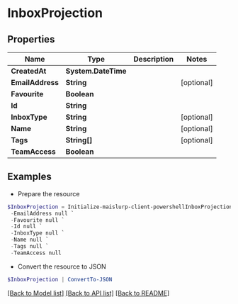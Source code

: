 # InboxProjection
## Properties

Name | Type | Description | Notes
------------ | ------------- | ------------- | -------------
**CreatedAt** | **System.DateTime** |  | 
**EmailAddress** | **String** |  | [optional] 
**Favourite** | **Boolean** |  | 
**Id** | **String** |  | 
**InboxType** | **String** |  | [optional] 
**Name** | **String** |  | [optional] 
**Tags** | **String[]** |  | [optional] 
**TeamAccess** | **Boolean** |  | 

## Examples

- Prepare the resource
```powershell
$InboxProjection = Initialize-maislurp-client-powershellInboxProjection  -CreatedAt null `
 -EmailAddress null `
 -Favourite null `
 -Id null `
 -InboxType null `
 -Name null `
 -Tags null `
 -TeamAccess null
```

- Convert the resource to JSON
```powershell
$InboxProjection | ConvertTo-JSON
```

[[Back to Model list]](../README#documentation-for-models) [[Back to API list]](../README#documentation-for-api-endpoints) [[Back to README]](../README)

